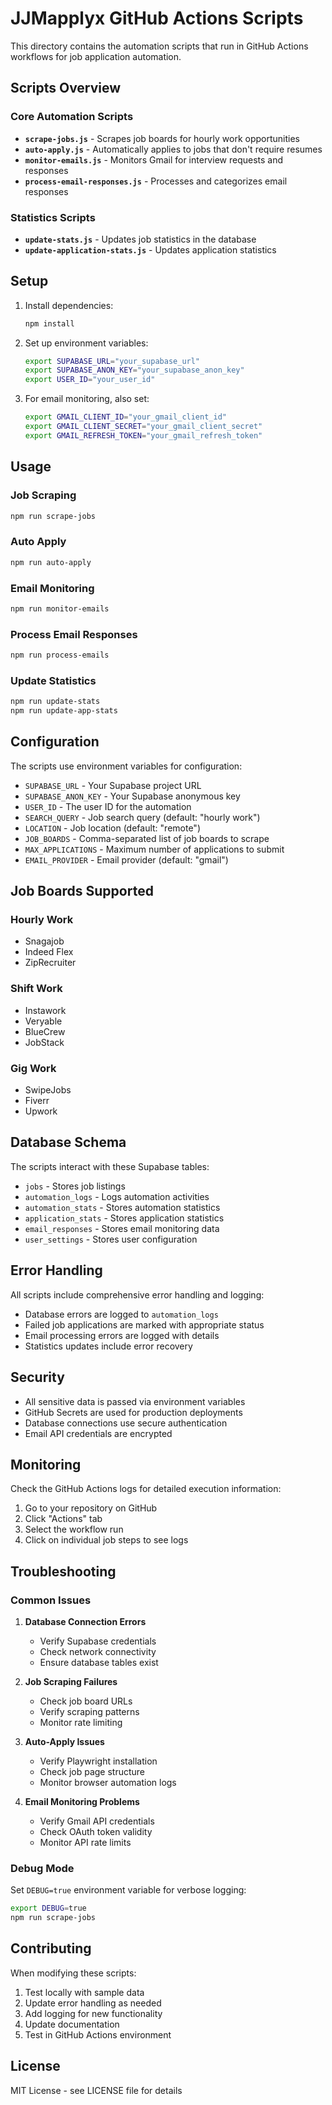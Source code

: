 # JJMapplyx GitHub Actions Scripts

This directory contains the automation scripts that run in GitHub Actions workflows for job application automation.

## Scripts Overview

### Core Automation Scripts

- **`scrape-jobs.js`** - Scrapes job boards for hourly work opportunities
- **`auto-apply.js`** - Automatically applies to jobs that don't require resumes
- **`monitor-emails.js`** - Monitors Gmail for interview requests and responses
- **`process-email-responses.js`** - Processes and categorizes email responses

### Statistics Scripts

- **`update-stats.js`** - Updates job statistics in the database
- **`update-application-stats.js`** - Updates application statistics

## Setup

1. Install dependencies:
   ```bash
   npm install
   ```

2. Set up environment variables:
   ```bash
   export SUPABASE_URL="your_supabase_url"
   export SUPABASE_ANON_KEY="your_supabase_anon_key"
   export USER_ID="your_user_id"
   ```

3. For email monitoring, also set:
   ```bash
   export GMAIL_CLIENT_ID="your_gmail_client_id"
   export GMAIL_CLIENT_SECRET="your_gmail_client_secret"
   export GMAIL_REFRESH_TOKEN="your_gmail_refresh_token"
   ```

## Usage

### Job Scraping
```bash
npm run scrape-jobs
```

### Auto Apply
```bash
npm run auto-apply
```

### Email Monitoring
```bash
npm run monitor-emails
```

### Process Email Responses
```bash
npm run process-emails
```

### Update Statistics
```bash
npm run update-stats
npm run update-app-stats
```

## Configuration

The scripts use environment variables for configuration:

- `SUPABASE_URL` - Your Supabase project URL
- `SUPABASE_ANON_KEY` - Your Supabase anonymous key
- `USER_ID` - The user ID for the automation
- `SEARCH_QUERY` - Job search query (default: "hourly work")
- `LOCATION` - Job location (default: "remote")
- `JOB_BOARDS` - Comma-separated list of job boards to scrape
- `MAX_APPLICATIONS` - Maximum number of applications to submit
- `EMAIL_PROVIDER` - Email provider (default: "gmail")

## Job Boards Supported

### Hourly Work
- Snagajob
- Indeed Flex
- ZipRecruiter

### Shift Work
- Instawork
- Veryable
- BlueCrew
- JobStack

### Gig Work
- SwipeJobs
- Fiverr
- Upwork

## Database Schema

The scripts interact with these Supabase tables:

- `jobs` - Stores job listings
- `automation_logs` - Logs automation activities
- `automation_stats` - Stores automation statistics
- `application_stats` - Stores application statistics
- `email_responses` - Stores email monitoring data
- `user_settings` - Stores user configuration

## Error Handling

All scripts include comprehensive error handling and logging:

- Database errors are logged to `automation_logs`
- Failed job applications are marked with appropriate status
- Email processing errors are logged with details
- Statistics updates include error recovery

## Security

- All sensitive data is passed via environment variables
- GitHub Secrets are used for production deployments
- Database connections use secure authentication
- Email API credentials are encrypted

## Monitoring

Check the GitHub Actions logs for detailed execution information:

1. Go to your repository on GitHub
2. Click "Actions" tab
3. Select the workflow run
4. Click on individual job steps to see logs

## Troubleshooting

### Common Issues

1. **Database Connection Errors**
   - Verify Supabase credentials
   - Check network connectivity
   - Ensure database tables exist

2. **Job Scraping Failures**
   - Check job board URLs
   - Verify scraping patterns
   - Monitor rate limiting

3. **Auto-Apply Issues**
   - Verify Playwright installation
   - Check job page structure
   - Monitor browser automation logs

4. **Email Monitoring Problems**
   - Verify Gmail API credentials
   - Check OAuth token validity
   - Monitor API rate limits

### Debug Mode

Set `DEBUG=true` environment variable for verbose logging:

```bash
export DEBUG=true
npm run scrape-jobs
```

## Contributing

When modifying these scripts:

1. Test locally with sample data
2. Update error handling as needed
3. Add logging for new functionality
4. Update documentation
5. Test in GitHub Actions environment

## License

MIT License - see LICENSE file for details
